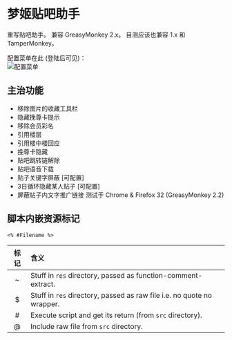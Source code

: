 # 梦姬贴吧助手

重写贴吧助手。
兼容 GreasyMonkey 2.x。
目测应该也兼容 1.x 和 TamperMonkey。

配置菜单在此 (登陆后可见)：<br>
![配置菜单](https://greasyfork.org/forum/uploads/FileUpload/6e/2bfe239b9748b07bbd33d2b34909ab.png)


## 主治功能
- 移除图片的收藏工具栏
- 隐藏挽尊卡提示
- 移除会员彩名
- 引用楼层
- 引用楼中楼回应
- 挽尊卡隐藏
- 贴吧跳转链解除
- 贴吧语音下载
- 贴子关键字屏蔽 [可配置]
- 3日循环隐藏某人贴子 [可配置]
- 屏蔽帖子内文字推广链接
测试于 Chrome & Firefox 32 (GreasyMonkey 2.2)


## 脚本内嵌资源标记
`<% #Filename %>`

 标记  | 含义
:-----:|:---------
   ~   | Stuff in `res` directory, passed as function-comment-extract.
   $   | Stuff in `res` directory, passed as raw file i.e. no quote no wrapper.
  \#   | Execute script and get its return (from `src` directory).
   @   | Include raw file from `src` directory.